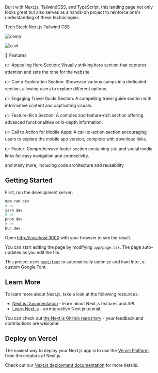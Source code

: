 

Built with Next.js, TailwindCSS, and TypeScript, this landing page not only looks great but also serves as a hands-on project to reinforce one's understanding of these technologies.

Tech Stack
Next.js
Tailwind CSS



![camp](https://github.com/samik1234/travel-camp/assets/82882143/de960dab-88ee-4e85-802a-5d3d1c7b3538)







![ccvt](https://github.com/samik1234/travel-camp/assets/82882143/5f3cb8fa-2c9c-4823-8510-234ac215eca2)

🔋 Features

👉 Appealing Hero Section: Visually striking hero section that captures attention and sets the tone for the website

👉 Camp Exploration Section: Showcase various camps in a dedicated section, allowing users to explore different options.

👉 Engaging Travel Guide Section: A compelling travel guide section with informative content and captivating visuals.

👉 Feature-Rich Section: A complex and feature-rich section offering advanced functionalities or in-depth information.

👉 Call to Action for Mobile Apps: A call-to-action section encouraging users to explore the mobile app version, complete with download links.

👉 Footer: Comprehensive footer section containing site and social media links for easy navigation and connectivity.

and many more, including code architecture and reusability


## Getting Started

First, run the development server:

```bash
npm run dev
# or
yarn dev
# or
pnpm dev
# or
bun dev
```

Open [http://localhost:3000](http://localhost:3000) with your browser to see the result.

You can start editing the page by modifying `app/page.tsx`. The page auto-updates as you edit the file.

This project uses [`next/font`](https://nextjs.org/docs/basic-features/font-optimization) to automatically optimize and load Inter, a custom Google Font.

## Learn More

To learn more about Next.js, take a look at the following resources:

- [Next.js Documentation](https://nextjs.org/docs) - learn about Next.js features and API.
- [Learn Next.js](https://nextjs.org/learn) - an interactive Next.js tutorial.

You can check out [the Next.js GitHub repository](https://github.com/vercel/next.js/) - your feedback and contributions are welcome!

## Deploy on Vercel

The easiest way to deploy your Next.js app is to use the [Vercel Platform](https://vercel.com/new?utm_medium=default-template&filter=next.js&utm_source=create-next-app&utm_campaign=create-next-app-readme) from the creators of Next.js.

Check out our [Next.js deployment documentation](https://nextjs.org/docs/deployment) for more details.
